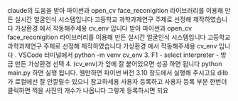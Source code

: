 claude의 도움을 받아 파이썬과 open_cv face_reconigition 라이브러리를 이용해 만든 실시간 얼굴인식 시스템입니다
고등학교 과학과제연구 주제로 선정해 제작하였습니다
가상환경 에서 작동해주세용 cv_env 입니다 받아 파이썬과 open_cv face_reconigition 라이브러리를 이용해 만든 실시간 얼굴인식 시스템입니다
고등학교 과학과제연구 주제로 선정해 제작하였습니다
가상환경 에서 작동해주세용 cv_env 입니다
. VSCode 터미널에서 python -m venv cv_env
3. F1 - select interpreter - 방금 만든 가상환경 선택
4. (cv_env)가 앞에 잘 붙어있으면 성공 하면 됩니다
python main.py 하면 실행 됩니다.
웬만하면 파이썬 버전 3.10 정도에서 실행해 주시고요 dilb가 로컬에선 잘 안깔릴수 있으니 참고하세용
사용자 등록하고 사용자 등록 부분 한번더 클릭하면 찍을 사진의 개수가 나옵니다 그렇게 등록하시면 되요
